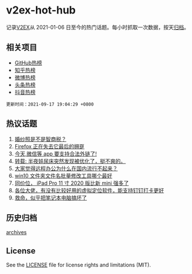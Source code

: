 # v2ex-hot-hub

 记录[V2EX](https://www.v2ex.com/)从 2021-01-06 日至今的热门话题。每小时抓取一次数据，按天[归档](archives)。
 
 ## 相关项目

- [GitHub热榜](https://github.com/lonnyzhang423/github-hot-hub)
- [知乎热榜](https://github.com/lonnyzhang423/zhihu-hot-hub)
- [微博热榜](https://github.com/lonnyzhang423/weibo-hot-hub)
- [头条热榜](https://github.com/lonnyzhang423/toutiao-hot-hub)
- [抖音热榜](https://github.com/lonnyzhang423/douyin-hot-hub)


 `更新时间：2021-09-17 19:04:29 +0800`

## 热议话题

1. [婚纱照是不是智商税？](https://www.v2ex.com/t/802367)
1. [Firefox 正在失去它最后的拥趸](https://www.v2ex.com/t/802450)
1. [今天,微信等 app 要支持合法外链了!](https://www.v2ex.com/t/802447)
1. [转载: 半夜娃尿床突然发现被优化了，挺不爽的。](https://www.v2ex.com/t/802488)
1. [大家觉得远程办公为什么在国内流行不起来？](https://www.v2ex.com/t/802493)
1. [win10 文件夹文件名批量修改工具哪个最好](https://www.v2ex.com/t/802437)
1. [同价位， iPad Pro 11 寸 2020 版比新 mini 强多了](https://www.v2ex.com/t/802507)
1. [各位大佬，有没有比较好用的虚拟定位软件，能支持钉钉打卡更好](https://www.v2ex.com/t/802371)
1. [救命，似乎把笔记本电脑搞坏了](https://www.v2ex.com/t/802412)

## 历史归档

[archives](archives)

## License

See the [LICENSE](LICENSE) file for license rights and limitations (MIT).
